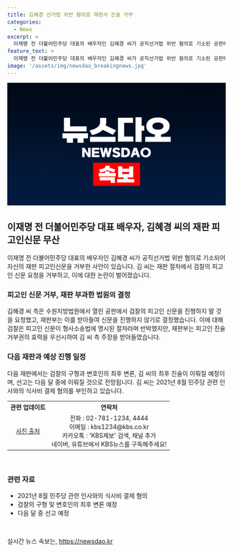 ```yaml
---
title: 김혜경 선거법 위반 혐의로 재판서 진술 거부
categories:
  - News
excerpt: >
  이재명 전 더불어민주당 대표의 배우자인 김혜경 씨가 공직선거법 위반 혐의로 기소된 공판에서 피고인 진술을 거부해 신문이 무산됐습니다. 15일 수원지방법원에서 열린 공판에서 김 씨 측은 검찰이 요청한 피고인 신문을 진행하지 말라고 요청했고, 재판부는 피고인 진술 거부권을 우선시하여 신문을 진행하지 않기로 결정했습니다. 다음 재판에서는 검찰의 구형과 변호인의 최후 변론, 김 씨의 최후 진술이 이뤄질 예정이며, 선고는 다음 달 중에 이뤄질 것으로 전망됩니다.
feature_text: >
  이재명 전 더불어민주당 대표의 배우자인 김혜경 씨가 공직선거법 위반 혐의로 기소된 공판에서 피고인 진술을 거부해 신문이 무산됐습니다. 15일 수원지방법원에서 열린 공판에서 김 씨 측은 검찰이 요청한 피고인 신문을 진행하지 말라고 요청했고, 재판부는 피고인 진술 거부권을 우선시하여 신문을 진행하지 않기로 결정했습니다. 다음 재판에서는 검찰의 구형과 변호인의 최후 변론, 김 씨의 최후 진술이 이뤄질 예정이며, 선고는 다음 달 중에 이뤄질 것으로 전망됩니다.
image: '/assets/img/newsdao_breakingnews.jpg'
---
```


<p><img src="/assets/img/newsdao_breakingnews.jpg" alt="ranknews 속보" /></p>

<h2 data-ke-size="size26">이재명 전 더불어민주당 대표 배우자, 김혜경 씨의 재판 피고인신문 무산</h2>

<p data-ke-size="size16">이재명 전 더불어민주당 대표의 배우자인 김혜경 씨가 공직선거법 위반 혐의로 기소되어 자신의 재판 피고인신문을 거부한 사안이 있습니다. 김 씨는 재판 절차에서 검찰의 피고인 신문 요청을 거부하고, 이에 대한 논란이 벌어졌습니다. </p>

<h3><b>피고인 신문 거부, 재판 부과한 법원의 결정</b></h3>

<p data-ke-size="size16">김혜경 씨 측은 수원지방법원에서 열린 공판에서 검찰의 피고인 신문을 진행하지 말 것을 요청했고, 재판부는 이를 받아들여 신문을 진행하지 않기로 결정했습니다. 이에 대해 검찰은 피고인 신문이 형사소송법에 명시된 절차라며 반박했지만, 재판부는 피고인 진술 거부권의 효력을 우선시하여 김 씨 측 주장을 받아들였습니다. </p>

<h3><b>다음 재판과 예상 진행 일정</b></h3>

<p data-ke-size="size16">다음 재판에서는 검찰의 구형과 변호인의 최후 변론, 김 씨의 최후 진술이 이뤄질 예정이며, 선고는 다음 달 중에 이뤄질 것으로 전망됩니다. 김 씨는 2021년 8월 민주당 관련 인사와의 식사비 결제 혐의를 부인하고 있습니다. </p>

<table>
  <tr>
    <th>관련 업데이트</th>
    <th>연락처</th>
  </tr>
  <tr>
    <td style="text-align: center;"><a href="#">사진 출처</a></td>
    <td style="text-align: center;">전화 : 02-781-1234, 4444<br>이메일 : kbs1234@kbs.co.kr<br>카카오톡 : 'KBS제보' 검색, 채널 추가<br>네이버, 유튜브에서 KBS뉴스를 구독해주세요!</td>
  </tr>
</table>

<p><br></p>

<h3><b>관련 자료</b></h3>

<ul>
  <li>2021년 8월 민주당 관련 인사와의 식사비 결제 혐의</li>
  <li>검찰의 구형 및 변호인의 최후 변론 예정</li>
  <li>다음 달 중 선고 예정</li>
</ul>

<p data-ke-size="size16">&nbsp;</p>
실시간 뉴스 속보는, <a href="https://newsdao.kr" rel="dofollow">https://newsdao.kr</a>


